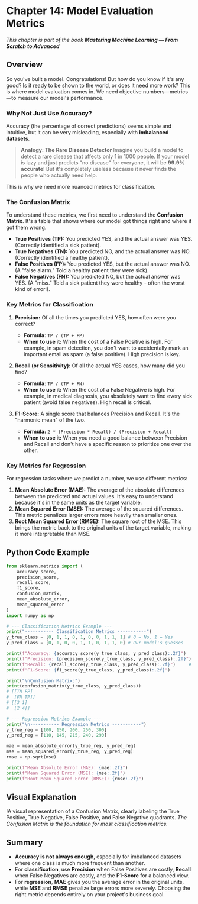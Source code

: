 # Chapter 14: Model Evaluation Metrics

_This chapter is part of the book **Mastering Machine Learning — From Scratch to Advanced**_

## Overview

So you've built a model. Congratulations! But how do you know if it's any good? Is it ready to be shown to the world, or does it need more work? This is where model evaluation comes in. We need objective numbers—metrics—to measure our model's performance.

### Why Not Just Use Accuracy?

Accuracy (the percentage of correct predictions) seems simple and intuitive, but it can be very misleading, especially with **imbalanced datasets**.

> **Analogy: The Rare Disease Detector**
> Imagine you build a model to detect a rare disease that affects only 1 in 1000 people. If your model is lazy and just predicts "no disease" for everyone, it will be **99.9% accurate**! But it's completely useless because it never finds the people who actually need help.

This is why we need more nuanced metrics for classification.

### The Confusion Matrix

To understand these metrics, we first need to understand the **Confusion Matrix**. It's a table that shows where our model got things right and where it got them wrong.

-   **True Positives (TP):** You predicted YES, and the actual answer was YES. (Correctly identified a sick patient).
-   **True Negatives (TN):** You predicted NO, and the actual answer was NO. (Correctly identified a healthy patient).
-   **False Positives (FP):** You predicted YES, but the actual answer was NO. (A "false alarm." Told a healthy patient they were sick).
-   **False Negatives (FN):** You predicted NO, but the actual answer was YES. (A "miss." Told a sick patient they were healthy - often the worst kind of error!).

### Key Metrics for Classification

1.  **Precision:** Of all the times you predicted YES, how often were you correct?
    -   **Formula:** `TP / (TP + FP)`
    -   **When to use it:** When the cost of a False Positive is high. For example, in spam detection, you don't want to accidentally mark an important email as spam (a false positive). High precision is key.

2.  **Recall (or Sensitivity):** Of all the actual YES cases, how many did you find?
    -   **Formula:** `TP / (TP + FN)`
    -   **When to use it:** When the cost of a False Negative is high. For example, in medical diagnosis, you absolutely want to find every sick patient (avoid false negatives). High recall is critical.

3.  **F1-Score:** A single score that balances Precision and Recall. It's the "harmonic mean" of the two.
    -   **Formula:** `2 * (Precision * Recall) / (Precision + Recall)`
    -   **When to use it:** When you need a good balance between Precision and Recall and don't have a specific reason to prioritize one over the other.

### Key Metrics for Regression

For regression tasks where we predict a number, we use different metrics:

1.  **Mean Absolute Error (MAE):** The average of the absolute differences between the predicted and actual values. It's easy to understand because it's in the same units as the target variable.
2.  **Mean Squared Error (MSE):** The average of the squared differences. This metric penalizes larger errors more heavily than smaller ones.
3.  **Root Mean Squared Error (RMSE):** The square root of the MSE. This brings the metric back to the original units of the target variable, making it more interpretable than MSE.

## Python Code Example

```python
from sklearn.metrics import (
    accuracy_score,
    precision_score,
    recall_score,
    f1_score,
    confusion_matrix,
    mean_absolute_error,
    mean_squared_error
)
import numpy as np

# --- Classification Metrics Example ---
print("----------- Classification Metrics -----------")
y_true_class = [0, 1, 1, 0, 1, 0, 0, 1, 1, 1] # 0 = No, 1 = Yes
y_pred_class = [0, 1, 0, 0, 1, 1, 0, 1, 1, 0] # Our model's guesses

print(f"Accuracy: {accuracy_score(y_true_class, y_pred_class):.2f}")
print(f"Precision: {precision_score(y_true_class, y_pred_class):.2f}") # 4 / (4+1) = 0.80
print(f"Recall: {recall_score(y_true_class, y_pred_class):.2f}")     # 4 / (4+2) = 0.67
print(f"F1-Score: {f1_score(y_true_class, y_pred_class):.2f}")

print("\nConfusion Matrix:")
print(confusion_matrix(y_true_class, y_pred_class))
# [[TN FP]
#  [FN TP]]
# [[3 1]
#  [2 4]]

# --- Regression Metrics Example ---
print("\n----------- Regression Metrics -----------")
y_true_reg = [100, 150, 200, 250, 300]
y_pred_reg = [110, 145, 215, 240, 290]

mae = mean_absolute_error(y_true_reg, y_pred_reg)
mse = mean_squared_error(y_true_reg, y_pred_reg)
rmse = np.sqrt(mse)

print(f"Mean Absolute Error (MAE): {mae:.2f}")
print(f"Mean Squared Error (MSE): {mse:.2f}")
print(f"Root Mean Squared Error (RMSE): {rmse:.2f}")
```

## Visual Explanation

!A visual representation of a Confusion Matrix, clearly labeling the True Positive, True Negative, False Positive, and False Negative quadrants.
*The Confusion Matrix is the foundation for most classification metrics.*

## Summary

- **Accuracy is not always enough**, especially for imbalanced datasets where one class is much more frequent than another.
- For **classification**, use **Precision** when False Positives are costly, **Recall** when False Negatives are costly, and the **F1-Score** for a balanced view.
- For **regression**, **MAE** gives you the average error in the original units, while **MSE** and **RMSE** penalize large errors more severely. Choosing the right metric depends entirely on your project's business goal.